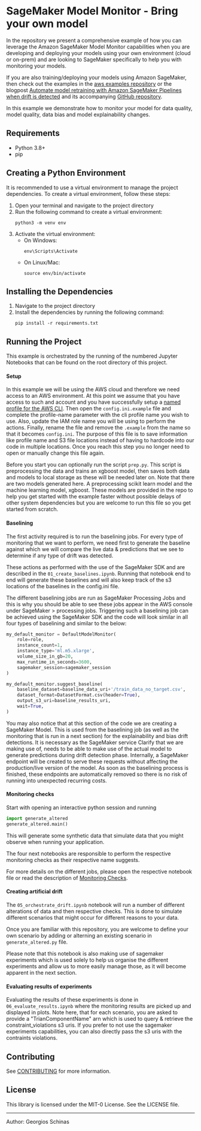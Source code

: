 # SageMaker Model Monitor - Bring your own model

In the repository we present a comprehensive example of how you can leverage the Amazon SageMaker Model Monitor capabilities when you are developing and deploying your models using your own environment (cloud or on-prem) and are looking to SageMaker specifically to help you with monitoring your models.

If you are also training/deploying your models using Amazon SageMaker, then check out the examples in the [aws examples repository](https://github.com/aws/amazon-sagemaker-examples/tree/main/sagemaker_model_monitor) or the blogpost [Automate model retraining with Amazon SageMaker Pipelines when drift is detected](https://aws.amazon.com/blogs/machine-learning/automate-model-retraining-with-amazon-sagemaker-pipelines-when-drift-is-detected/) and its accompanying [GitHub repository](https://github.com/aws-samples/amazon-sagemaker-drift-detection).

In this example we demonstrate how to monitor your model for data quality, model quality, data bias and model explainability changes. 


## Requirements
- Python 3.8+
- pip

## Creating a Python Environment
It is recommended to use a virtual environment to manage the project dependencies. To create a virtual environment, follow these steps:

1. Open your terminal and navigate to the project directory
2. Run the following command to create a virtual environment:
    ```
    python3 -m venv env
    ```
3. Activate the virtual environment:
    - On Windows:
        ```
        env\Scripts\Activate
        ```
    - On Linux/Mac:
        ```
        source env/bin/activate
        ```

## Installing the Dependencies

1. Navigate to the project directory
2. Install the dependencies by running the following command:
    ```
    pip install -r requirements.txt
    ```

## Running the Project

This example is orchestrated by the running of the numbered Jupyter Notebooks that can be found on the root directory of this project. 

#### Setup

In this example we will be using the AWS cloud and therefore we need access to an AWS environment. At this point we assume that you have access to such and account and you have successfully setup a [named profile for the AWS CLI](https://docs.aws.amazon.com/cli/latest/userguide/cli-configure-profiles.html). 
Then open the `config.ini.example` file and complete the profile-name parameter with the cli profile name you wish to use. Also, update the IAM role name you will be using to perform the actions. 
Finally, rename the file and remove the `.example` from the name so that it becomes `config.ini`. 
The purpose of this file is to save information like profile name and S3 file locations instead of having to hardcode into our code in multiple locations. Once you reach this step you no longer need to open or manually change this file again.

Before you start you can optionally run the script `prep.py`. This script is preprocessing the data and trains an xgboost model, then saves both data and models to local storage as these will be needed later on. Note that there are two models generated here. 
A preprocessing scikit learn model and the machine learning model, xgboost. These models are provided in the repo to help you get started with the example faster without possible delays of other system dependencies but you are welcome to run this file so you get started from scratch. 

#### Baselining

The first activity required is to run the baselining jobs. For every type of monitoring that we want to perform, we need first to generate the baseline against which we will compare the live data & predictions that we see to determine if any type of drift was detected.

These actions as performed with the use of the SageMaker SDK and are described in the `01_create_baselines.ipynb`. Running that notebook end to end will generate these baselines and will also keep track of the s3 locations of the baselines in the config.ini file. 

The different baselining jobs are run as SageMaker Processing Jobs and this is why you should be able to see these jobs appear in the AWS console under SageMaker > processing jobs. Triggering such a baselining job can be achieved using the SageMaker SDK and the code will look similar in all four types of baselining and similar to the below:

```python
my_default_monitor = DefaultModelMonitor(
    role=role,
    instance_count=1,
    instance_type='ml.m5.xlarge',
    volume_size_in_gb=20,
    max_runtime_in_seconds=3600,
    sagemaker_session=sagemaker_session
)

my_default_monitor.suggest_baseline(
    baseline_dataset=baseline_data_uri+'/train_data_no_target.csv',
    dataset_format=DatasetFormat.csv(header=True),
    output_s3_uri=baseline_results_uri,
    wait=True,
)
```

You may also notice that at this section of the code we are creating a SageMaker Model. This is used from the baselining job (as well as the monitoring that is run in a next section) for the explainability and bias drift detections. It is necessary as the SageMaker service Clarify that we are making use of, needs to be able to make use of the actual model to generate predictions during drift detection phase. Internally, a SageMaker endpoint will be created to serve these requests without affecting the production/live version of the model. As soon as the baselining process is finished, these endpoints are automatically removed so there is no risk of running into unexpected recurring costs. 

#### Monitoring checks

Start with opening an interactive python session and running 
```python 
import generate_altered
generate_altered.main()
```

This will generate some synthetic data that simulate data that you might observe when running your application.

The four next notebooks are responsible to perform the respective monitoring checks as their respective name suggests. 

For more details on the different jobs, please open the respective notebook file or read the description of [Monitoring Checks](MonitoringChecks.md).


#### Creating artificial drift

The `05_orchestrate_drift.ipynb` notebook will run a number of different alterations of data and then respective checks. This is done to simulate different scenarios that might occur for different reasons to your data. 

Once you are familiar with this repository, you are welcome to define your own scenario by adding or alterning an existing scenario in `generate_altered.py` file.

Please note that this notebook is also making use of sagemaker experiments which is used solely to help us organise the different experiments and allow us to more easily manage those, as it will become apparent in the next section. 

#### Evaluating results of experiments

Evaluating the results of these experiments is done in `06_evaluate_results.ipynb` where the monitoring results are picked up and displayed in plots. Note here, that for each scenario, you are asked to provide a "TrianComponentName" arn which is used to query & retrieve the constraint_violations s3 uris. If you prefer to not use the sagemaker experiments capabilities, you can also directly pass the s3 uris with the contraints violations. 

## Contributing

See [CONTRIBUTING](CONTRIBUTING.md#security-issue-notifications) for more information.

## License

This library is licensed under the MIT-0 License. See the LICENSE file.

----

Author: Georgios Schinas